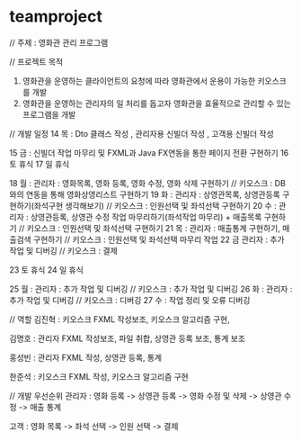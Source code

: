 # teamproject

// 주제 : 영화관 관리 프로그램

// 프로젝트 목적 
1. 영화관을 운영하는 클라이언트의 요청에 따라 영화관에서 운용이 가능한 키오스크를 개발
2. 영화관을 운영하는 관리자의 일 처리를 돕고자 영화관을 효율적으로 관리할 수 있는 프로그램을 개발

// 개발 일정
  14 목 : Dto 클래스 작성 , 관리자용 신빌더 작성 , 고객용 신빌더 작성

  15 금 : 신빌더 작업 마무리 및 FXML과 Java FX연동을 통한 페이지 전환 구현하기
  16 토 휴식
  17 일 휴식
  
  18 월 : 관리자 : 영화목록, 영화 등록, 영화 수정, 영화 삭제 구현하기 // 키오스크 : DB와의 연동을 통해 영화상영리스트 구현하기
  19 화 : 관리자 : 상영관목록, 상영관등록 구현하기(좌석구현 생각해보기) // 키오스크 : 인원선택 및 좌석선택 구현하기
  20 수 : 관리자 : 상영관등록, 상영관 수정 작업 마무리하기(좌석작업 마무리) + 매출목록 구현하기 // 키오스크 : 인원선택 및 좌석선택 구현하기
  21 목 : 관리자 : 매출통계 구현하기, 매출검색 구현하기 // 키오스크 : 인원선택 및 좌석선택 마무리 작업
  22 금 	관리자 : 추가 작업 및 디버깅 // 키오스크 : 결제

  23 토 휴식
  24 일 휴식

  25 월 : 관리자 : 추가 작업 및 디버깅 // 키오스크 : 추가 작업 및 디버깅
  26 화 : 관리자 : 추가 작업 및 디버깅 // 키오스크 : 디버깅
  27 수 : 작업 정리 및 오류 디버깅

// 역할 
김진혁 : 키오스크 FXML 작성보조, 키오스크 알고리즘 구현,  

김명호 : 관리자 FXML 작성보조, 파일 취합, 상영관 등록 보조, 통계 보조

홍성빈 : 관리자 FXML 작성, 상영관 등록, 통계

한준석 : 키오스크 FXML 작성, 키오스크 알고리즘 구현

// 개발 우선순위 
관리자 : 영화 등록 -> 상영관 등록 -> 영화 수정 및 삭제 -> 상영관 수정 -> 매출 통계 

고객 : 영화 목록 -> 좌석 선택 -> 인원 선택 -> 결제 

